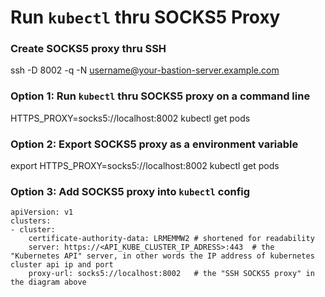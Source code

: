 # Run `kubectl` thru SOCKS5 Proxy

### Create SOCKS5 proxy thru SSH

ssh -D 8002 -q -N username@your-bastion-server.example.com

### Option 1: Run `kubectl` thru SOCKS5 proxy on a command line
HTTPS_PROXY=socks5://localhost:8002 kubectl get pods

### Option 2: Export SOCKS5 proxy as a environment variable
export HTTPS_PROXY=socks5://localhost:8002
kubectl get pods

### Option 3: Add SOCKS5 proxy into `kubectl` config 

```
apiVersion: v1
clusters:
- cluster:
    certificate-authority-data: LRMEMMW2 # shortened for readability 
    server: https://<API_KUBE_CLUSTER_IP_ADRESS>:443  # the "Kubernetes API" server, in other words the IP address of kubernetes cluster api ip and port
    proxy-url: socks5://localhost:8002   # the "SSH SOCKS5 proxy" in the diagram above
```
